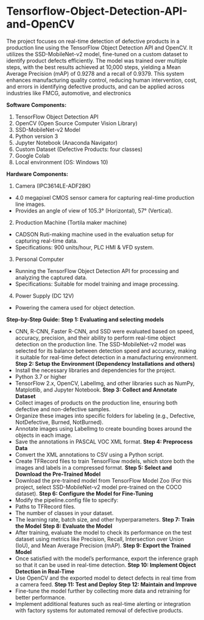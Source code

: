 # Tensorflow-Object-Detection-API-and-OpenCV
The project focuses on real-time detection of defective products in a production line using the TensorFlow Object Detection API and OpenCV. It utilizes the SSD-MobileNet-v2 model, fine-tuned on a custom dataset to identify product defects efficiently. The model was trained over multiple steps, with the best results achieved at 10,000 steps, yielding a Mean Average Precision (mAP) of 0.9278 and a recall of 0.9379. This system enhances manufacturing quality control, reducing human intervention, cost, and errors in identifying defective products, and can be applied across industries like FMCG, automotive, and electronics​

**Software Components:**
1. TensorFlow Object Detection API
2. OpenCV (Open Source Computer Vision Library)
3. SSD-MobileNet-v2 Model
4. Python version 3
5. Jupyter Notebook (Anaconda Navigator)
6. Custom Dataset (Defective Products: four classes)
7. Google Colab
8. Local environment (OS: Windows 10)

**Hardware Components:**
1. Camera (IPC3614LE-ADF28K)
- 4.0 megapixel CMOS sensor camera for capturing real-time production line images.
- Provides an angle of view of 105.3° (Horizontal), 57° (Vertical).
2. Production Machine (Tortila maker machine)
- CADSON Ruti-making machine used in the evaluation setup for capturing real-time data.
- Specifications: 900 units/hour, PLC HMI & VFD system.
3. Personal Computer
- Running the TensorFlow Object Detection API for processing and analyzing the captured data.
- Specifications: Suitable for model training and image processing.
4. Power Supply (DC 12V)
- Powering the camera used for object detection.

**Step-by-Step Guide:**
**Step 1: Evaluating and selecting models**
- CNN, R-CNN, Faster R-CNN, and SSD were evaluated based on speed, accuracy, precision, and their ability to perform real-time object detection on the production line. The SSD-MobileNet-v2 model was selected for its balance between detection speed and accuracy, making it suitable for real-time defect detection in a manufacturing environment.
**Step 2: Setup the Environment (Dependency Installations and others)**
- Install the necessary libraries and dependencies for the project.
- Python 3.7 or higher
- TensorFlow 2.x, OpenCV, LabelImg, and other libraries such as NumPy, Matplotlib, and Jupyter Notebook.
**Step 3: Collect and Annotate Dataset**
- Collect images of products on the production line, ensuring both defective and non-defective samples.
- Organize these images into specific folders for labeling (e.g., Defective, NotDefective, Burned, NotBurned).
- Annotate images using LabelImg to create bounding boxes around the objects in each image.
- Save the annotations in PASCAL VOC XML format.
**Step 4: Preprocess Data**
- Convert the XML annotations to CSV using a Python script.
- Create TFRecord files to train TensorFlow models, which store both the images and labels in a compressed format.
**Step 5: Select and Download the Pre-Trained Model**
- Download the pre-trained model from TensorFlow Model Zoo (For this project, select SSD-MobileNet-v2 model pre-trained on the COCO dataset).
**Step 6: Configure the Model for Fine-Tuning**
- Modify the pipeline.config file to specify:
- Paths to TFRecord files.
- The number of classes in your dataset.
- The learning rate, batch size, and other hyperparameters.
**Step 7: Train the Model**
**Step 8: Evaluate the Model**
- After training, evaluate the model to check its performance on the test dataset using metrics like Precision, Recall, Intersection over Union (IoU), and Mean Average Precision (mAP).
**Step 9: Export the Trained Model**
- Once satisfied with the model’s performance, export the inference graph so that it can be used in real-time detection.
**Step 10: Implement Object Detection in Real-Time**
- Use OpenCV and the exported model to detect defects in real time from a camera feed.
**Step 11: Test and Deploy**
**Step 12: Maintain and Improve**
- Fine-tune the model further by collecting more data and retraining for better performance.
- Implement additional features such as real-time alerting or integration with factory systems for automated removal of defective products.
